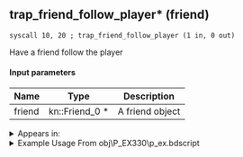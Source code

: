 ## trap_friend_follow_player* (friend)

`syscall 10, 20 ; trap_friend_follow_player (1 in, 0 out)`

Have a friend follow the player

#### Input parameters
| Name | Type | Description
|------|------|------------
| friend   | kn::Friend_0 *   | A friend object




<details>
	<summary>Appears in:</summary>
| filename | Entity (obj)
|----------|-------------
| obj\P_EX330\p_ex.bdscript       | ((P) Peter Pan)          
| obj\P_EX350\p_ex.bdscript       | ((P) Chicken Little)          

</details>

<details>
	<summary>Example Usage From obj\P_EX330\p_ex.bdscript</summary>
```
L6080:
 pushFromPWp W364
 gosub 4, L6099
 pushImm 0
 sub 
 eqz 
 jz L6098
 pushFromPWp W364
 syscall 10, 20 ; trap_friend_follow_player (1 in, 0 out)
 halt 
 jmp L6080
```
</details>

